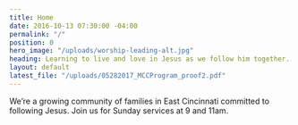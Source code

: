 ```yaml
---
title: Home
date: 2016-10-13 07:30:00 -04:00
permalink: "/"
position: 0
hero_image: "/uploads/worship-leading-alt.jpg"
heading: Learning to live and love in Jesus as we follow him together.
layout: default
latest_file: "/uploads/05282017_MCCProgram_proof2.pdf"
---
```


We’re a growing community of families in East Cincinnati committed to following Jesus. Join us for Sunday services at 9 and 11am.
